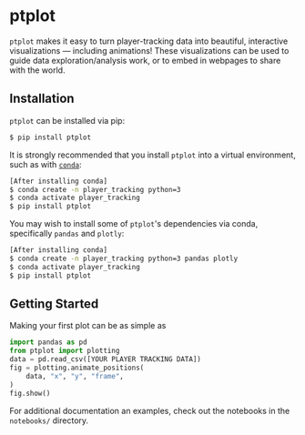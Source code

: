 # ptplot
`ptplot` makes it easy to turn player-tracking data into beautiful,
interactive visualizations — including animations! These visualizations can be used to guide
data exploration/analysis work, or to embed in webpages to share with
the world. 

## Installation

`ptplot` can be installed via pip:

```bash
$ pip install ptplot
```

It is strongly recommended that you install `ptplot` into a virtual
environment, such as with [`conda`](https://docs.conda.io/en/latest/):

```bash
[After installing conda]
$ conda create -n player_tracking python=3
$ conda activate player_tracking
$ pip install ptplot
```

You may wish to install some of `ptplot`'s dependencies
via conda, specifically `pandas` and `plotly`:

```bash
[After installing conda]
$ conda create -n player_tracking python=3 pandas plotly
$ conda activate player_tracking
$ pip install ptplot
```

## Getting Started

Making your first plot can be as simple as

```python
import pandas as pd
from ptplot import plotting
data = pd.read_csv([YOUR PLAYER TRACKING DATA])
fig = plotting.animate_positions(
    data, "x", "y", "frame",
)
fig.show()
```

For additional documentation an examples, check out the
notebooks in the `notebooks/` directory. 